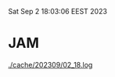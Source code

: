 Sat Sep  2 18:03:06 EEST 2023
# JAM
<a href='./cache/202309/02_18.log'>./cache/202309/02_18.log</a>
